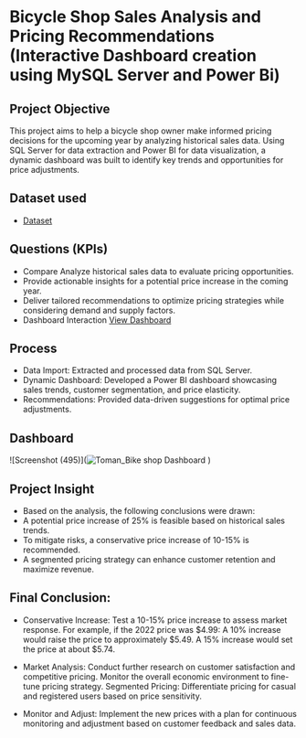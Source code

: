 # Bicycle Shop Sales Analysis and Pricing Recommendations (Interactive Dashboard creation using MySQL Server and Power Bi)
## Project Objective
This project aims to help a bicycle shop owner make informed pricing decisions for the upcoming year by analyzing historical sales data. Using SQL Server for data extraction and Power BI for data visualization, a dynamic dashboard was built to identify key trends and opportunities for price adjustments.

## Dataset used
- <a href="https://github.com/Balakrishna-Jurollu/Toman_Bike-Shop-Analysis/blob/main/bike_share_yr_0.csv">Dataset</a>

## Questions (KPIs)
- Compare Analyze historical sales data to evaluate pricing opportunities.
- Provide actionable insights for a potential price increase in the coming year.
- Deliver tailored recommendations to optimize pricing strategies while considering demand and supply factors.
- Dashboard Interaction <a href="https://github.com/Balakrishna-Jurollu/Toman_Bike-Shop-Analysis/blob/main/Toman_Bike%20shop%20Dashboard.png">View Dashboard</a>

## Process
- Data Import: Extracted and processed data from SQL Server.
- Dynamic Dashboard: Developed a Power BI dashboard showcasing sales trends, customer segmentation, and price elasticity.
- Recommendations: Provided data-driven suggestions for optimal price adjustments.

## Dashboard

![Screenshot (495)](![Toman_Bike shop Dashboard](https://github.com/user-attachments/assets/ec94270d-3f07-447e-900f-8e9105c1be1f)
)

## Project Insight
- Based on the analysis, the following conclusions were drawn:
- A potential price increase of 25% is feasible based on historical sales trends.
- To mitigate risks, a conservative price increase of 10-15% is recommended.
- A segmented pricing strategy can enhance customer retention and maximize revenue.

## Final Conclusion:
- Conservative Increase:
Test a 10-15% price increase to assess market response.
For example, if the 2022 price was $4.99:
A 10% increase would raise the price to approximately $5.49.
A 15% increase would set the price at about $5.74.

- Market Analysis:
 Conduct further research on customer satisfaction and competitive pricing.
Monitor the overall economic environment to fine-tune pricing strategy.
Segmented Pricing:
 Differentiate pricing for casual and registered users based on price sensitivity.

- Monitor and Adjust:
Implement the new prices with a plan for continuous monitoring and adjustment based on customer feedback and sales data.
